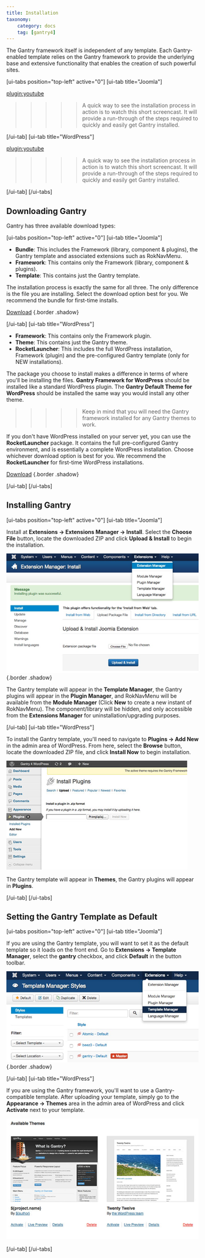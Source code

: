 ```yaml
---
title: Installation
taxonomy:
    category: docs
    tag: [gantry4]
---
```


The Gantry framework itself is independent of any template. Each Gantry-enabled template relies on the Gantry framework to provide the underlying base and extensive functionality that enables the creation of such powerful sites.

[ui-tabs position="top-left" active="0"]
[ui-tab title="Joomla"]

[plugin:youtube](https://www.youtube.com/watch?v=KOOuBQpSZDM)

>>>>> A quick way to see the installation process in action is to watch this short screencast. It will provide a run-through of the steps required to quickly and easily get Gantry installed.

[/ui-tab]
[ui-tab title="WordPress"]

[plugin:youtube](https://www.youtube.com/watch?v=W1GmZB2dgNE)

>>>>> A quick way to see the installation process in action is to watch this short screencast. It will provide a run-through of the steps required to quickly and easily get Gantry installed.

[/ui-tab]
[/ui-tabs]

Downloading Gantry
------------------
Gantry has three available download types:

[ui-tabs position="top-left" active="0"]
[ui-tab title="Joomla"]

* __Bundle__: This includes the Framework (library, component & plugins), the Gantry template and associated extensions such as RokNavMenu.
* __Framework__: This contains only the Framework (library, component & plugins).
* __Template__: This contains just the Gantry template.

The installation process is exactly the same for all three. The only difference is the file you are installing. Select the download option best for you. We recommend the bundle for first-time installs.

[Download](http://www.gantry-framework.org/download#joomla) {.border .shadow}

[/ui-tab]
[ui-tab title="WordPress"]

* __Framework__: This contains only the Framework plugin.
* __Theme__: This contains just the Gantry theme.
* __RocketLauncher__: This includes the full WordPress installation, Framework (plugin) and the pre-configured Gantry template (only for NEW installations).

The package you choose to install makes a difference in terms of where you'll be installing the files. **Gantry Framework for WordPress** should be installed like a standard WordPress plugin. The **Gantry Default Theme for WordPress** should be installed the same way you would install any other theme. 

>>>>> Keep in mind that you will need the Gantry framework installed for any Gantry themes to work.

If you don't have WordPress installed on your server yet, you can use the **RocketLauncher** package. It contains the full pre-configured Gantry environment, and is essentially a complete WordPress installation. Choose whichever download option is best for you. We recommend the **RocketLauncher** for first-time WordPress installations.

[Download](http://www.gantry-framework.org/download#wordpress) {.border .shadow}

[/ui-tab]
[/ui-tabs]

Installing Gantry
-----------------

[ui-tabs position="top-left" active="0"]
[ui-tab title="Joomla"]

Install at **Extensions → Extensions Manager → Install**. Select the **Choose File** button, locate the downloaded ZIP and click **Upload & Install** to begin the installation.

![](install-template_joomla.jpeg) {.border .shadow}

The Gantry template will appear in the **Template Manager**, the Gantry plugins will appear in the **Plugin Manager**, and RokNavMenu will be available from the **Module Manager** (Click **New** to create a new instant of RokNavMenu). The component/library will be hidden, and only accessible from the **Extensions Manager** for uninstallation/upgrading purposes.

[/ui-tab]
[ui-tab title="WordPress"]

To install the Gantry template, you'll need to navigate to **Plugins → Add New** in the admin area of WordPress. From here, select the **Browse** button, locate the downloaded ZIP file, and click **Install Now** to begin installation.

![](install-upload_wp.jpg?classes=shadow,border) 

The Gantry template will appear in **Themes**, the Gantry plugins will appear in **Plugins**.

[/ui-tab]
[/ui-tabs]

Setting the Gantry Template as Default
--------------------------------------

[ui-tabs position="top-left" active="0"]
[ui-tab title="Joomla"]

If you are using the Gantry template, you will want to set it as the default template so it loads on the front end. Go to **Extensions → Template Manager**, select the **gantry** checkbox, and click **Default** in the button toolbar.

![](install-upload_joomla.jpeg) {.border .shadow}

[/ui-tab]
[ui-tab title="WordPress"]

If you are using the Gantry framework, you'll want to use a Gantry-compatible template. After uploading your template, simply go to the **Appearance → Themes** area in the admin area of WordPress and click **Activate** next to your template.

![](install-template_wp.jpg?classes=shadow,border) 

[/ui-tab]
[/ui-tabs]
